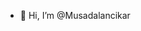 - 👋 Hi, I’m @Musadalancikar

<!---
Musadalancikar/Musadalancikar is a ✨ special ✨ repository because its `README.md` (this file) appears on your GitHub profile.
You can click the Preview link to take a look at your changes.
--->
